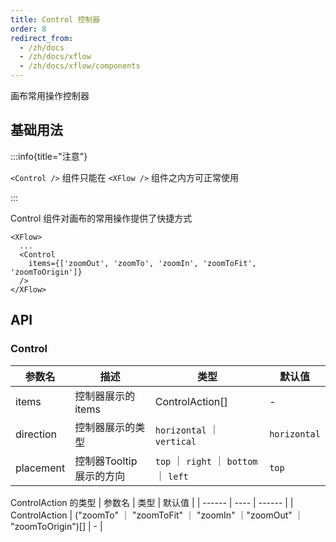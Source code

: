 ```yaml
---
title: Control 控制器
order: 8
redirect_from:
  - /zh/docs
  - /zh/docs/xflow
  - /zh/docs/xflow/components
---
```


画布常用操作控制器

## 基础用法

:::info{title="注意"}

 `<Control />` 组件只能在 `<XFlow />` 组件之内方可正常使用

:::

Control 组件对画布的常用操作提供了快捷方式

```tsx
<XFlow>
  ...
  <Control
    items={['zoomOut', 'zoomTo', 'zoomIn', 'zoomToFit', 'zoomToOrigin']}
  />
</XFlow>
```

<code id="xflow-components-control" src="@/src/xflow/components/control/index.tsx"></code>

## API

### Control

| 参数名 | 描述 | 类型 | 默认值 |
| ------ | ---- | ---- | ------ |
| items | 控制器展示的items | ControlAction[] | - |
| direction | 控制器展示的类型 | `horizontal` ｜ `vertical` | `horizontal` |
| placement | 控制器Tooltip展示的方向 | `top` ｜ `right` ｜ `bottom` ｜ `left` | `top` |

ControlAction 的类型
| 参数名 | 类型 | 默认值 |
| ------ | ---- | ------ |
| ControlAction | ("zoomTo" ｜ "zoomToFit" ｜ "zoomIn" ｜"zoomOut" ｜ "zoomToOrigin")[] | - |
